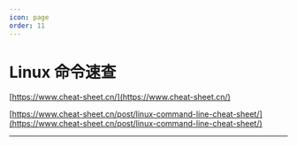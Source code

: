 ```yaml
---
icon: page
order: 11
---
```

# Linux 命令速查

[https://www.cheat-sheet.cn/](https://www.cheat-sheet.cn/)

[https://www.cheat-sheet.cn/post/linux-command-line-cheat-sheet/](https://www.cheat-sheet.cn/post/linux-command-line-cheat-sheet/)

---



